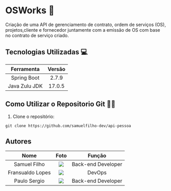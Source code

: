 # OSWorks 📄

Criação de uma API de gerenciamento de contrato,
ordem de serviços (OS), projetos,cliente e fornecedor 
juntamente com a
emissão de OS com base no contrato de serviço criado.

## Tecnologias Utilizadas 💻

|  Ferramenta   |  Versão  |
|:-------------:|:--------:|
|  Spring Boot  |  2.7.9   |
| Java Zulu JDK |  17.0.5  |

## Como Utilizar o Repositorio Git 👨‍💻

1. Clone o repositório:
~~~git
git clone https://github.com/samuelfilho-dev/api-pessoa
~~~

## Autores

|       Nome       |                            Foto                            |       Função        |
|:----------------:|:----------------------------------------------------------:|:-------------------:|
|   Samuel Filho   | ![](https://avatars.githubusercontent.com/u/81279868?v=4)  | Back-end Developer  |
| Fransualdo Lopes | ![](https://avatars.githubusercontent.com/u/90012369?v=4)  |       DevOps        |
|   Paulo Sergio   | ![](https://avatars.githubusercontent.com/u/109193749?v=4) | Back-end Developer  |





